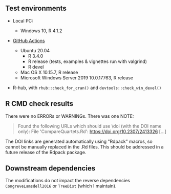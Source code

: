 ## Test environments

* Local PC:
  - Windows 10, R 4.1.2

* [GitHub Actions](https://github.com/ms609/Quartet/actions)
  - Ubuntu 20.04
    - R 3.4.0
    - R release (tests, examples & vignettes run with valgrind)
    - R devel
  - Mac OS X 10.15.7, R release
  - Microsoft Windows Server 2019 10.0.17763, R release
  
* R-hub, with `rhub::check_for_cran()` and `devtools::check_win_devel()`


## R CMD check results

There were no ERRORs or WARNINGs.
There was one NOTE:

> Found the following URLs which should use \doi (with the DOI name only):
  File 'CompareQuartets.Rd':
    https://doi.org/10.2307/2413326
  [...]

The DOI links are generated automatically using "Rdpack" macros, so cannot
be manually replaced in the .Rd files.  This should be addressed in a future
release of the Rdpack package.


## Downstream dependencies

The modifications do not impact the reverse dependencies `CongreveLamsdell2016`
or `TreeDist` (which I maintain).  
